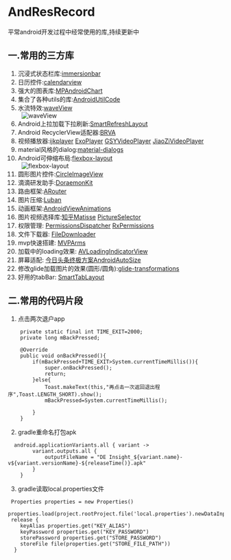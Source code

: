 # AndResRecord
平常android开发过程中经常使用的库,持续更新中
## 一.常用的三方库
1. 沉浸式状态栏库:[immersionbar](https://github.com/gyf-dev/ImmersionBar)
2. 日历控件:[calendarview](https://github.com/huanghaibin-dev/CalendarView)
3. 强大的图表库:[MPAndroidChart](https://github.com/PhilJay/MPAndroidChart)
4. 集合了各种utils的库:[AndroidUtilCode](https://github.com/Blankj/AndroidUtilCode)
5. 水流特效:[waveView](https://github.com/gelitenight/WaveView)  
&nbsp;
![waveView](https://github.com/mickbang/WaveView/raw/master/screenshot.gif)
&nbsp;
6. Android上拉加载下拉刷新:[SmartRefreshLayout](https://github.com/scwang90/SmartRefreshLayout)
7. Android RecyclerView适配器:[BRVA](https://github.com/CymChad/BaseRecyclerViewAdapterHelper)
8. 视频播放器:[ijkplayer](https://github.com/bilibili/ijkplayer) [ExoPlayer](https://github.com/google/ExoPlayer) [GSYVideoPlayer](https://github.com/CarGuo/GSYVideoPlayer) [JiaoZiVideoPlayer](https://github.com/lipangit/JiaoZiVideoPlayer)
9. material风格的dialog:[material-dialogs](https://github.com/afollestad/material-dialogs)
10. Android可伸缩布局:[flexbox-layout](https://github.com/google/flexbox-layout)  
&nbsp;
![flexbox-layout](https://github.com/google/flexbox-layout/raw/master/assets/flexbox-layoutmanager.gif)
&nbsp;
11. 圆形图片控件:[CircleImageView](https://github.com/hdodenhof/CircleImageView)
12. 滴滴研发助手:[DoraemonKit](https://github.com/didi/DoraemonKit)
13. 路由框架:[ARouter](https://github.com/alibaba/ARouter)
14. 图片压缩:[Luban](https://github.com/Curzibn/Luban)
15. 动画框架:[AndroidViewAnimations](https://github.com/daimajia/AndroidViewAnimations)
16. 图片视频选择库:[知乎Matisse](https://github.com/zhihu/Matisse) [PictureSelector](https://github.com/LuckSiege/PictureSelector)
17. 权限管理: [PermissionsDispatcher](https://github.com/permissions-dispatcher/PermissionsDispatcher) [RxPermissions](https://github.com/tbruyelle/RxPermissions)
18. 文件下载器: [FileDownloader](https://github.com/lingochamp/FileDownloader)
19. mvp快速搭建: [MVPArms](https://github.com/JessYanCoding/MVPArms)
20. 加载中的loading效果: [AVLoadingIndicatorView](https://github.com/81813780/AVLoadingIndicatorView)
21. 屏幕适配: [今日头条终极方案AndroidAutoSize](https://github.com/JessYanCoding/AndroidAutoSize)
22. 修改glide加载图片的效果(圆形/圆角):[glide-transformations](https://github.com/wasabeef/glide-transformations)
23. 好用的tabBar: [SmartTabLayout](https://github.com/ogaclejapan/SmartTabLayout)
## 二.常用的代码片段
1. 点击两次退户app  
```
    private static final int TIME_EXIT=2000;
    private long mBackPressed;

    @Override
    public void onBackPressed(){
        if(mBackPressed+TIME_EXIT>System.currentTimeMillis()){
            super.onBackPressed();
            return;
        }else{
            Toast.makeText(this,"再点击一次返回退出程序",Toast.LENGTH_SHORT).show();
            mBackPressed=System.currentTimeMillis();

        }
    }
```  
2. gradle重命名打包apk  
```  
  android.applicationVariants.all { variant ->
        variant.outputs.all {
            outputFileName = "DE Insight_${variant.name}-v${variant.versionName}-${releaseTime()}.apk"
        }
    }
```  
3. gradle读取local.properties文件  
```
 Properties properties = new Properties()
 properties.load(project.rootProject.file('local.properties').newDataInputStream())
 release {
    keyAlias properties.get("KEY_ALIAS")
    keyPassword properties.get("KEY_PASSWORD")
    storePassword properties.get("STORE_PASSWORD")
    storeFile file(properties.get("STORE_FILE_PATH"))
  }
```

